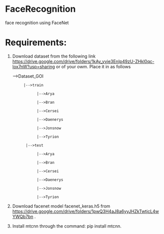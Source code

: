 # FaceRecognition
face recognition using FaceNet

# Requirements:

  1) Download dataset from the following link https://drive.google.com/drive/folders/1kAy_vvie3EnIp49zU-ZHkl0qc-lox7nW?usp=sharing  or of your owm. Place it in as follows
  
        -->Dataset_GOI
        
              |-->train
                
                    |-->Arya
                    
                    |-->Bran
                     
                    |-->Cersei
                      
                    |-->Daenerys
                       
                    |-->Jonsnow
                        
                    |-->Tyrion
                    
               |-->test
                
                    |-->Arya
                    
                    |-->Bran
                     
                    |-->Cersei
                      
                    |-->Daenerys
                       
                    |-->Jonsnow
                        
                    |-->Tyrion

2) Download facenet model facenet_keras.h5 from https://drive.google.com/drive/folders/1pwQ3H4aJ8a6yyJHZkTwtjcL4wYWQb7bn .

3) Install mtcnn through the command: pip install mtcnn.



